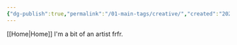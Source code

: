 ```yaml
---
{"dg-publish":true,"permalink":"/01-main-tags/creative/","created":"2024-11-18T16:47:30.504+05:30","updated":"2024-10-11T13:26:39.000+05:30"}
---
```


[[Home\|Home]]
I'm a bit of an artist frfr.